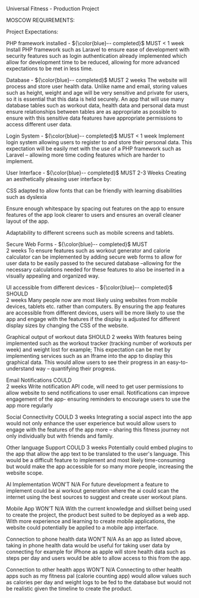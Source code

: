 Universal Fitness - Production Project


MOSCOW REQUIREMENTS:

Project Expectations: 
 

PHP framework installed - ${\color{blue}-- completed}$
MUST 
< 1 week 
Install PHP framework such as Laravel to ensure ease of development with security features such as login authentication already implemented which allow for development time to be reduced, allowing for more advanced expectations to be met in less time. 


Database - ${\color{blue}-- completed}$
MUST 
2 weeks 
The website will process and store user health data. Unlike name and email, storing values such as height, weight and age will be very sensitive and private for users, so it is essential that this data is held securely. An app that will use many database tables such as workout data, health data and personal data must ensure relationships between tables are as appropriate as possible to ensure with this sensitive data features have appropriate permissions to access different user data. 




Login System - ${\color{blue}-- completed}$
MUST 
< 1 week 
Implement login system allowing users to register to and store their personal data. This expectation will be easily met with the use of a PHP framework such as Laravel – allowing more time coding features which are harder to implement. 


User Interface - ${\color{blue}-- completed}$
MUST 
2-3 Weeks 
Creating an aesthetically pleasing user interface by: 
 
CSS adapted to allow fonts that can be friendly with learning disabilities such as dyslexia 
 
Ensure enough whitespace by spacing out features on the app to ensure features of the app look clearer to users and ensures an overall cleaner layout of the app. 
 
Adaptability to different screens such as mobile screens and tablets. 
 

Secure Web Forms - ${\color{blue}-- completed}$
MUST  
2 weeks 
To ensure features such as workout generator and calorie calculator can be implemented by adding secure web forms to allow for user data to be easily passed to the secured database –allowing for the necessary calculations needed for these features to also be inserted in a visually appealing and organized way. 


UI accessible from different devices - ${\color{blue}-- completed}$
SHOULD  
2 weeks 
Many people now are most likely using websites from mobile devices, tablets etc. rather than computers. By ensuring the app features are accessible from different devices, users will be more likely to use the app and engage with the features if the display is adjusted for different display sizes by changing the CSS of the website. 
 
 
Graphical output of workout data 
SHOULD 
2 weeks 
With features being implemented such as the workout tracker (tracking number of workouts per week) and weight lost for example; This expectation can be met by implementing services such as an Iframe into the app to display this graphical data. This would allow users to see their progress in an easy-to-understand way – quantifying their progress. 


Email Notifications 
COULD  
2 weeks 
Write notification API code, will need to get user permissions to allow website to send notifications to user email. Notifications can improve engagement of the app- ensuring reminders to encourage users to use the app more regularly 



Social Connectivity 
COULD 
3 weeks 
Integrating a social aspect into the app would not only enhance the user experience but would allow users to engage with the features of the app more – sharing this fitness journey not only individually but with friends and family.   


Other language Support 
COULD 
3 weeks 
Potentially could embed plugins to the app that allow the app text to be translated to the user's language. This would be a difficult feature to implement and most likely time-consuming but would make the app accessible for so many more people, increasing the website scope. 



AI Implementation 
WON’T 
N/A 
For future development a feature to implement could be ai workout generation where the ai could scan the internet using the best sources to suggest and create user workout plans. 



Mobile App 
WON’T 
N/A 
With the current knowledge and skillset being used to create the project, the product best suited to be deployed as a web app. With more experience and learning to create mobile applications, the website could potentially be applied to a mobile app interface. 


Connection to phone health data 
WON’T 
N/A 
As an app as listed above, taking in phone health data would be useful for taking user data by connecting for example for iPhone as apple will store health data such as steps per day and users would be able to allow access to this from the app.  


Connection to other health apps 
WON’T 
N/A 
Connecting to other health apps such as my fitness pal (calorie counting app) would allow values such as calories per day and weight logs to be fed to the database but would not be realistic given the timeline to create the product. 

